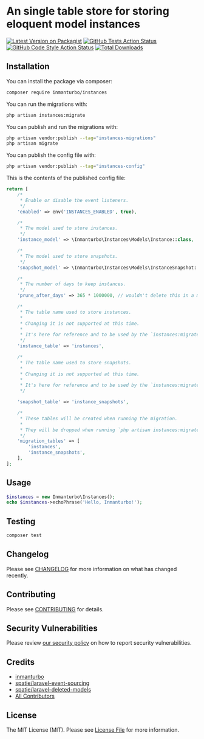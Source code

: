# An single table store for storing eloquent model instances

[![Latest Version on Packagist](https://img.shields.io/packagist/v/inmanturbo/instances.svg?style=flat-square)](https://packagist.org/packages/inmanturbo/instances)
[![GitHub Tests Action Status](https://img.shields.io/github/actions/workflow/status/inmanturbo/instances/run-tests.yml?branch=main&label=tests&style=flat-square)](https://github.com/inmanturbo/instances/actions?query=workflow%3Arun-tests+branch%3Amain)
[![GitHub Code Style Action Status](https://img.shields.io/github/actions/workflow/status/inmanturbo/instances/fix-php-code-style-issues.yml?branch=main&label=code%20style&style=flat-square)](https://github.com/inmanturbo/instances/actions?query=workflow%3A"Fix+PHP+code+style+issues"+branch%3Amain)
[![Total Downloads](https://img.shields.io/packagist/dt/inmanturbo/instances.svg?style=flat-square)](https://packagist.org/packages/inmanturbo/instances)

## Installation

You can install the package via composer:

```bash
composer require inmanturbo/instances
```

You can run the migrations with:

```bash
php artisan instances:migrate
```

You can publish and run the migrations with:

```bash
php artisan vendor:publish --tag="instances-migrations"
php artisan migrate
```

You can publish the config file with:

```bash
php artisan vendor:publish --tag="instances-config"
```

This is the contents of the published config file:

```php
return [
    /*
     * Enable or disable the event listeners.
     */
    'enabled' => env('INSTANCES_ENABLED', true),

    /*
     * The model used to store instances.
     */
    'instance_model' => \Inmanturbo\Instances\Models\Instance::class,

    /*
     * The model used to store snapshots.
     */
    'snapshot_model' => \Inmanturbo\Instances\Models\InstanceSnapshot::class,

    /*
     * The number of days to keep instances.
     */
    'prune_after_days' => 365 * 1000000, // wouldn't delete this in a million years,

    /*
     * The table name used to store instances.
     *
     * Changing it is not supported at this time.
     * 
     * It's here for reference and to be used by the `instances:migrate` command.
     */
    'instance_table' => 'instances',

    /*
     * The table name used to store snapshots.
     *
     * Changing it is not supported at this time.
     * 
     * It's here for reference and to be used by the `instances:migrate` command.
     */

    'snapshot_table' => 'instance_snapshots',

    /*
     * These tables will be created when running the migration.
     *
     * They will be dropped when running `php artisan instances:migrate --fresh`.
     */
    'migration_tables' => [
        'instances',
        'instance_snapshots',
    ],
];
```

## Usage

```php
$instances = new Inmanturbo\Instances();
echo $instances->echoPhrase('Hello, Inmanturbo!');
```

## Testing

```bash
composer test
```

## Changelog

Please see [CHANGELOG](CHANGELOG.md) for more information on what has changed recently.

## Contributing

Please see [CONTRIBUTING](CONTRIBUTING.md) for details.

## Security Vulnerabilities

Please review [our security policy](../../security/policy) on how to report security vulnerabilities.

## Credits

- [inmanturbo](https://github.com/inmanturbo)
- [spatie/laravel-event-sourcing](https://github.com/spatie/laravel-event-sourcing)
- [spatie/laravel-deleted-models](https://github.com/spatie/laravel-deleted-models)
- [All Contributors](../../contributors)

## License

The MIT License (MIT). Please see [License File](LICENSE.md) for more information.
